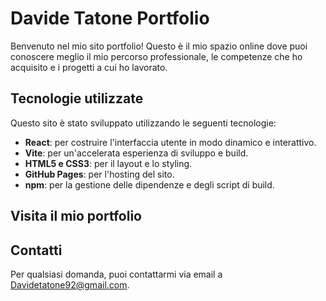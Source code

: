 # Davide Tatone Portfolio

Benvenuto nel mio sito portfolio! Questo è il mio spazio online dove puoi conoscere meglio il mio percorso professionale, le competenze che ho acquisito e i progetti a cui ho lavorato.

## Tecnologie utilizzate

Questo sito è stato sviluppato utilizzando le seguenti tecnologie:

- **React**: per costruire l'interfaccia utente in modo dinamico e interattivo.
- **Vite**: per un'accelerata esperienza di sviluppo e build.
- **HTML5 e CSS3**: per il layout e lo styling.
- **GitHub Pages**: per l'hosting del sito.
- **npm**: per la gestione delle dipendenze e degli script di build.

## Visita il mio portfolio

## Contatti

Per qualsiasi domanda, puoi contattarmi via email a [Davidetatone92@gmail.com](mailto:DavideTatone92@gmail.com).
